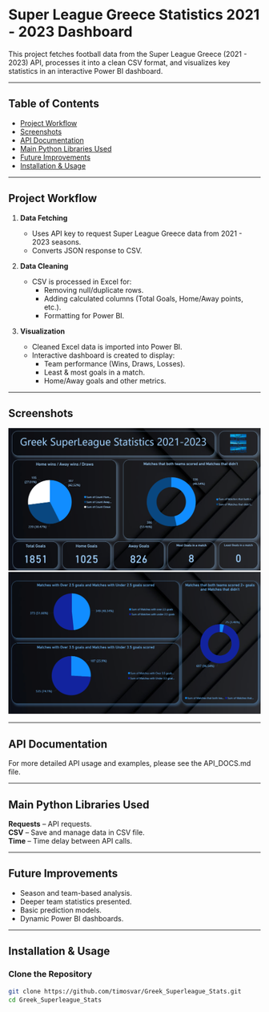 # Super League Greece Statistics 2021 - 2023 Dashboard

This project fetches football data from the Super League Greece (2021 - 2023) API, processes it into a clean CSV format, and visualizes key statistics in an interactive Power BI dashboard.  


---
## Table of Contents
- [Project Workflow](#project-workflow)
- [Screenshots](#screenshots)
- [API Documentation](API_DOCS.md)
- [Main Python Libraries Used](#main-python-libraries-used)
- [Future Improvements](#future-improvements)
- [Installation & Usage](#installation--usage)


---
## Project Workflow
1. **Data Fetching**
   - Uses API key to request Super League Greece data from 2021 - 2023 seasons.
   - Converts JSON response to CSV.

2. **Data Cleaning**
   - CSV is processed in Excel for:
     - Removing null/duplicate rows.
     - Adding calculated columns (Total Goals, Home/Away points, etc.).
     - Formatting for Power BI.

3. **Visualization**
   - Cleaned Excel data is imported into Power BI.
   - Interactive dashboard is created to display:
     - Team performance (Wins, Draws, Losses).
     - Least & most goals in a match.
     - Home/Away goals and other metrics.


---
## Screenshots
![Page-1](Images/Screenshot01_PowerBi.png)
![Page-2](Images/Screenshot2_PowerBi.png)


---
## API Documentation

For more detailed API usage and examples, please see the API_DOCS.md file.


---
## Main Python Libraries Used

**Requests** – API requests.  
**CSV** – Save and manage data in CSV file.  
**Time** – Time delay between API calls.


---
## Future Improvements

- Season and team-based analysis.
- Deeper team statistics presented.
- Basic prediction models.
- Dynamic Power BI dashboards.


---
## Installation & Usage
### Clone the Repository
```bash
git clone https://github.com/timosvar/Greek_Superleague_Stats.git
cd Greek_Superleague_Stats
```
